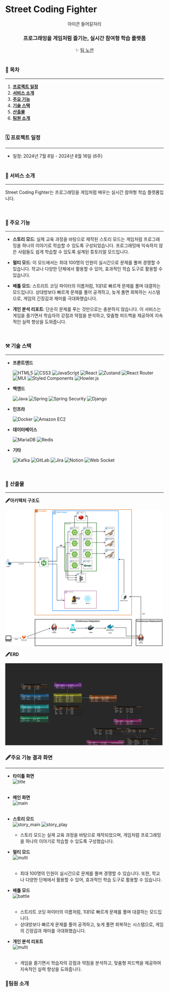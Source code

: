 # Street Coding Fighter

<div align="center">
  <!-- <img src="image/icon.png"/ width="50%"> -->
  아이콘 들어갈자리
  <br />
  <h3> 프로그래밍을 게임처럼 즐기는, 실시간 참여형 학습 플랫폼</h3>
    <div>
     ✨ <a href="https://www.notion.so/SSAFY-df70a221ba984927b8fed0d68d34dd92">팀 노션</a>
  </div>
  <br />
</div>

### 📜 목차

---

1. [**프로젝트 일정**](#1)
2. [**서비스 소개**](#2)
3. [**주요 기능**](#3)
4. [**기술 스택**](#4)
5. [**산출물**](#5)
6. [**팀원 소개**](#6)
   <br><br>

<div id="1"></div>

### 🗓️ 프로젝트 일정

---

- 일정: 2024년 7월 8일 - 2024년 8월 16일 (6주)
  <br><br>

<div id="2"></div>

### 🔎 서비스 소개

---

Street Coding Fighter는 프로그래밍을 게임처럼 배우는 실시간 참여형 학습 플랫폼입니다. 


<br>

<div id="3"></div>

### 🔎 주요 기능

---

- **스토리 모드**: 실제 교육 과정을 바탕으로 제작된 스토리 모드는 게임처럼 프로그래밍을 하나의 이야기로 학습할 수 있도록 구성되었습니다. 프로그래밍에 익숙하지 않은 사람들도 쉽게 학습할 수 있도록 설계된 튜토리얼 모드입니다.

- **멀티 모드**: 이 모드에서는 최대 100명의 인원이 실시간으로 문제를 풀며 경쟁할 수 있습니다. 학교나 다양한 단체에서 활용할 수 있어, 효과적인 학습 도구로 활용할 수 있습니다.

- **배틀 모드**: 스트리트 코딩 파이터의 이름처럼, 1대1로 빠르게 문제를 풀며 대결하는 모드입니다. 상대방보다 빠르게 문제를 풀어 공격하고, 늦게 풀면 회복하는 시스템으로, 게임의 긴장감과 재미를 극대화했습니다.

- **개인 분석 리포트**: 단순히 문제를 푸는 것만으로는 충분하지 않습니다. 이 서비스는 게임을 즐기면서 학습자의 강점과 약점을 분석하고, 맞춤형 피드백을 제공하여 지속적인 실력 향상을 도와줍니다.

<br>

<div id="4"></div>

### ⚒️ 기술 스택

---

- **프론트엔드**

    ![HTML5](https://img.shields.io/badge/HTML5-E34F26?style=for-the-badge&logo=html5&logoColor=white)
    ![CSS3](https://img.shields.io/badge/CSS3-1572B6?style=for-the-badge&logo=css3&logoColor=white)
    ![JavaScript](https://img.shields.io/badge/javascript-F7DF1E?style=for-the-badge&logo=javascript&logoColor=black)
    ![React](https://img.shields.io/badge/react-61DAFB?style=for-the-badge&logo=react&logoColor=black)
    ![Zustand](https://img.shields.io/badge/zustand-7C3AED?style=for-the-badge&logo=zustand&logoColor=white)
    ![React Router](https://img.shields.io/badge/React_Router-CA4245?style=for-the-badge&logo=react-router&logoColor=white)
    ![MUI](https://img.shields.io/badge/MUI-007FFF?style=for-the-badge&logo=mui&logoColor=white)
    ![Styled Components](https://img.shields.io/badge/styled_components-DB7093?style=for-the-badge&logo=styled-components&logoColor=white)
    ![Howler.js](https://img.shields.io/badge/howler.js-4FC08D?style=for-the-badge&logo=howler.js&logoColor=white)

- **백엔드**

    ![Java](https://img.shields.io/badge/java-007396?style=for-the-badge&logo=java&logoColor=white)
    ![Spring](https://img.shields.io/badge/spring-6DB33F?style=for-the-badge&logo=spring&logoColor=white)
    ![Spring Security](https://img.shields.io/badge/spring_security-6DB33F?style=for-the-badge&logo=spring_security&logoColor=white)
    ![Django](https://img.shields.io/badge/django-092E20?style=for-the-badge&logo=django&logoColor=white)

- **인프라**

    ![Docker](https://img.shields.io/badge/Docker-2496ED?style=for-the-badge&logo=docker&logoColor=white)
    ![Amazon EC2](https://img.shields.io/badge/amazon_ec2-FF9900?style=for-the-badge&logo=Amazon-ec2&logoColor=white)

- **데이터베이스**

    ![MariaDB](https://img.shields.io/badge/MariaDB-003545?style=for-the-badge&logo=mariadb&logoColor=white)
    ![Redis](https://img.shields.io/badge/redis-FF4438?style=for-the-badge&logo=redis&logoColor=white)

- **기타**

    ![Kafka](https://img.shields.io/badge/kafka-231F20?style=for-the-badge&logo=apachekafka&logoColor=white)
    ![GitLab](https://img.shields.io/badge/gitlab-FC6D26?style=for-the-badge&logo=gitlab&logoColor=white)
    ![Jira](https://img.shields.io/badge/jira-0052CC?style=for-the-badge&logo=jira&logoColor=white)
    ![Notion](https://img.shields.io/badge/notion-000000?style=for-the-badge&logo=notion&logoColor=white)
    ![Web Socket](https://img.shields.io/badge/Web%20Socket-010101?style=flat-square&logo=socketdotio&logoColor=white)


<br>
<div id="5"></div>

### 📜 산출물

---

**🖋️아키텍처 구조도**

<img src="image/architecture.png" width="500"> <br>

**🖋️ERD**

<img src="image/erd.png" width="500"> <br>


### 🖋️주요 기능 결과 화면

---

- **타이틀 화면** <br>
  <img src="image/Title_GIF.gif" alt="title"/> <br><br>
  
- **메인 화면** <br>
  <img src="image/Main_GIF.gif" alt="main"/> <br><br>
  
- **스토리 모드** <br>
  <img src="image/Story1_GIF.gif" alt="story_main"/>
  <img src="image/Story2_GIF.gif" alt="story_play"/>
  - 스토리 모드는 실제 교육 과정을 바탕으로 제작되었으며, 게임처럼 프로그래밍을 하나의 이야기로 학습할 수 있도록 구성했습니다. 


- **멀티 모드** <br>
  <img src="image/Multi_GIF.gif" alt="multi"/> <br><br>
  - 최대 100명의 인원이 실시간으로 문제를 풀며 경쟁할 수 있습니다. 또한, 학교나 다양한 단체에서 활용할 수 있어, 효과적인 학습 도구로 활용할 수 있습니다.

- **배틀 모드** <br>
  <img src="image/Battle_GIF.gif" alt="battle"/> <br><br>
  - 스트리트 코딩 파이터의 이름처럼, 1대1로 빠르게 문제를 풀며 대결하는 모드입니다.
  - 상대방보다 빠르게 문제를 풀어 공격하고, 늦게 풀면 회복하는 시스템으로, 게임의 긴장감과 재미를 극대화했습니다.

- **개인 분석 리포트** <br>
  <img src="image/AI_Report_GIF.gif" alt="multi"/> <br><br>
  - 게임을 즐기면서 학습자의 강점과 약점을 분석하고, 맞춤형 피드백을 제공하여 지속적인 실력 향상을 도와줍니다.

<div id="6"></div>

### 👥팀원 소개
<!-- markdownlint-restore -->
<!-- prettier-ignore-end -->

<!-- ALL-CONTRIBUTORS-LIST:END -->
